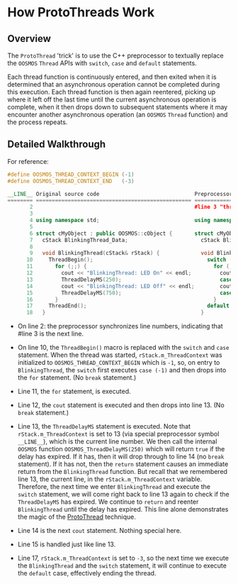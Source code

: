 # How ProtoThreads Work

## Overview

The `ProtoThread` 'trick' is to use the C++ preprocessor to textually replace the `OOSMOS` `Thread` APIs with `switch`, `case` and `default` statements.

Each thread function is continuously entered, and then exited when it is determined that an asynchronous operation cannot be completed during this execution.  Each thread function is then again reentered, picking up where it left off the last time until the current asynchronous operation is complete, when it then drops down to subsequent statements where it may encounter another asynchronous operation (an `OOSMOS` `Thread` function) and the process repeats.

## Detailed Walkthrough

For reference:

```cpp
#define OOSMOS_THREAD_CONTEXT_BEGIN (-1)
#define OOSMOS_THREAD_CONTEXT_END   (-3)
```

```cpp
__LINE__ Original source code                              Preprocessor output
======== ================================================= ========================================
       2                                                   #line 3 "thread_test.cpp"
       3
       4 using namespace std;                              using namespace std;
       5
       6 struct cMyObject : public OOSMOS::cObject {       struct cMyObject : public OOSMOS::cObject {
       7   cStack BlinkingThread_Data;                       cStack BlinkingThread_Data;
       8
       9   void BlinkingThread(cStack& rStack) {             void BlinkingThread(cStack& rStack) {
      10     ThreadBegin();                                    switch (rStack.m_ThreadContext) { case (-1):;
      11       for (;;) {                                        for (;;) {
      12         cout << "BlinkingThread: LED On" << endl;         cout << "BlinkingThread: LED On" << endl;
      13         ThreadDelayMS(250);                               case 13: rStack.m_ThreadContext = 13; if (!rStack.OOSMOS_ThreadDelayMS(250)) return;
      14         cout << "BlinkingThread: LED Off" << endl;        cout << "BlinkingThread: LED Off" << endl;
      15         ThreadDelayMS(750);                               case 15: rStack.m_ThreadContext = 15; if (!rStack.OOSMOS_ThreadDelayMS(750)) return;
      16       }                                                 }
      17     ThreadEnd();                                      default: rStack.m_ThreadContext = (-3); } return;
      18   }                                                 }
```

* On line 2: the preprocessor synchronizes line numbers, indicating that #line 3 is the next line.

* On line 10, the `ThreadBegin()` macro is replaced with the `switch` and `case` statement. When the thread was started, `rStack.m_ThreadContext` was initialized to `OOSMOS_THREAD_CONTEXT_BEGIN` which is `-1`, so, on entry to `BlinkingThread`, the `switch` first executes `case (-1)` and then drops into the `for` statement. (No `break` statement.)

* Line 11, the `for` statement, is executed.

* Line 12, the `cout` statement is executed and then drops into line 13. (No `break` statement.)

* Line 13, the `ThreadDelayMS` statement is executed. Note that `rStack.m_ThreadContext` is set to 13 (via special preprocessor symbol `__LINE__`), which is the current line number.  We then call the internal `OOSMOS` function `OOSMOS_ThreadDelayMS(250)` which will return `true` if the delay has expired.  If it has, then it will drop through to line 14 (no `break` statement).  If it has not, then the `return` statement causes an immediate return from the `BlinkingThread` function. But recall that we remembered line 13, the current line, in the `rStack.m_ThreadContext` variable.  Therefore, the next time we enter `BlinkingThread` and execute the `switch` statement, we will come right back to line 13 again to check if the `ThreadDelayMS` has expired.  We continue to `return` and reenter `BlinkingThread` until the delay has expired.  This line alone demonstrates the magic of the [ProtoThread](http://dunkels.com/adam/pt/) technique.

* Line 14 is the next `cout` statement.  Nothing special here.

* Line 15 is handled just like line 13.

* Line 17, `rStack.m_ThreadContext` is set to `-3`, so the next time we execute the `BlinkingThread` and the `switch` statement, it will continue to execute the `default` case, effectively ending the thread.
